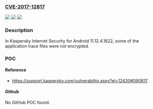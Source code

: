 ### [CVE-2017-12817](https://cve.mitre.org/cgi-bin/cvename.cgi?name=CVE-2017-12817)
![](https://img.shields.io/static/v1?label=Product&message=Kaspersky%20Lab%20Kaspersky%20Internet%20Security%20for%20Android%2011.12.4.1622&color=blue)
![](https://img.shields.io/static/v1?label=Version&message=n%2Fa&color=blue)
![](https://img.shields.io/static/v1?label=Vulnerability&message=Incorrect%20encryption&color=brighgreen)

### Description

In Kaspersky Internet Security for Android 11.12.4.1622, some of the application trace files were not encrypted.

### POC

#### Reference
- https://support.kaspersky.com/vulnerability.aspx?el=12430#090817

#### Github
No GitHub POC found.


